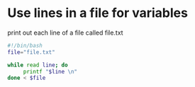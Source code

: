 # Use lines in a file for variables

print out each line of a file called file.txt
```bash
#!/bin/bash
file="file.txt"

while read line; do
     printf "$line \n"
done < $file
```


